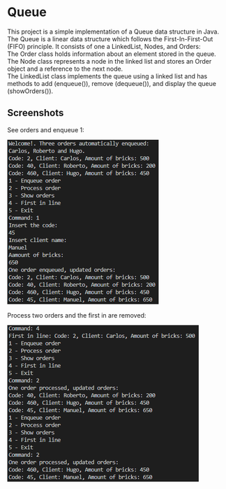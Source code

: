 # Queue

This project is a simple implementation of a Queue data structure in Java. The Queue is a linear data structure which follows the First-In-First-Out (FIFO) principle. 
It consists of one a LinkedList, Nodes, and Orders:  
The Order class holds information about an element stored in the queue.  
The Node class represents a node in the linked list and stores an Order object and a reference to the next node.  
The LinkedList class implements the queue using a linked list and has methods to add (enqueue()), remove (dequeue()), and display the queue (showOrders()).


## Screenshots

See orders and enqueue 1:

  <img src="screenshots/queue1.png" />
  
Process two orders and the first in are removed:

  <img src="screenshots/queue2.png"  /> 
